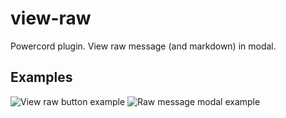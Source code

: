 # view-raw
Powercord plugin. View raw message (and markdown) in modal.

## Examples
![View raw button example](https://cdn.discordapp.com/attachments/690477562857521174/774811537843683348/FXczDOLvB6.gif)
![Raw message modal example](https://cdn.discordapp.com/attachments/751123972153802843/757240364347293747/unknown.png)
